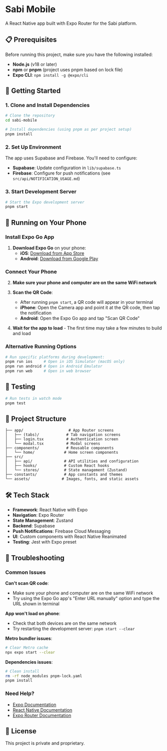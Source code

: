 # Sabi Mobile

A React Native app built with Expo Router for the Sabi platform.

## 📋 Prerequisites

Before running this project, make sure you have the following installed:

- **Node.js** (v18 or later)
- **npm** or **pnpm** (project uses pnpm based on lock file)
- **Expo CLI**: `npm install -g @expo/cli`

## 🚀 Getting Started

### 1. Clone and Install Dependencies

```bash
# Clone the repository
cd sabi-mobile

# Install dependencies (using pnpm as per project setup)
pnpm install
```

### 2. Set Up Environment

The app uses Supabase and Firebase. You'll need to configure:

- **Supabase**: Update configuration in `lib/supabase.ts`
- **Firebase**: Configure for push notifications (see `src/api/NOTIFICATION_USAGE.md`)

### 3. Start Development Server

```bash
# Start the Expo development server
pnpm start
```

## 📱 Running on Your Phone

### Install Expo Go App

1. **Download Expo Go** on your phone:
   - **iOS**: [Download from App Store](https://apps.apple.com/app/expo-go/id982107779)
   - **Android**: [Download from Google Play](https://play.google.com/store/apps/details?id=host.exp.exponent)

### Connect Your Phone

2. **Make sure your phone and computer are on the same WiFi network**

3. **Scan the QR Code**:
   - After running `pnpm start`, a QR code will appear in your terminal
   - **iPhone**: Open the Camera app and point it at the QR code, then tap the notification
   - **Android**: Open the Expo Go app and tap "Scan QR Code"

4. **Wait for the app to load** - The first time may take a few minutes to build and load

### Alternative Running Options

```bash
# Run specific platforms during development:
pnpm run ios     # Open in iOS Simulator (macOS only)
pnpm run android # Open in Android Emulator
pnpm run web     # Open in web browser
```

## 🧪 Testing

```bash
# Run tests in watch mode
pnpm test
```

## 📁 Project Structure

```
├── app/                    # App Router screens
│   ├── (tabs)/            # Tab navigation screens
│   ├── login.tsx          # Authentication screen
│   └── modal.tsx          # Modal screens
├── components/            # Reusable components
│   └── home/             # Home screen components
├── src/
│   ├── api/              # API utilities and configuration
│   ├── hooks/            # Custom React hooks
│   └── stores/           # State management (Zustand)
├── constants/            # App constants and themes
└── assets/              # Images, fonts, and static assets
```

## 🛠 Tech Stack

- **Framework**: React Native with Expo
- **Navigation**: Expo Router
- **State Management**: Zustand
- **Backend**: Supabase
- **Push Notifications**: Firebase Cloud Messaging
- **UI**: Custom components with React Native Reanimated
- **Testing**: Jest with Expo preset

## 🚨 Troubleshooting

### Common Issues

**Can't scan QR code**:
- Make sure your phone and computer are on the same WiFi network
- Try using the Expo Go app's "Enter URL manually" option and type the URL shown in terminal

**App won't load on phone**:
- Check that both devices are on the same network
- Try restarting the development server: `pnpm start --clear`

**Metro bundler issues**:
```bash
# Clear Metro cache
npx expo start --clear
```

**Dependencies issues**:
```bash
# Clean install
rm -rf node_modules pnpm-lock.yaml
pnpm install
```

### Need Help?

- [Expo Documentation](https://docs.expo.dev/)
- [React Native Documentation](https://reactnative.dev/docs/getting-started)
- [Expo Router Documentation](https://expo.github.io/router/docs/)

## 📄 License

This project is private and proprietary.